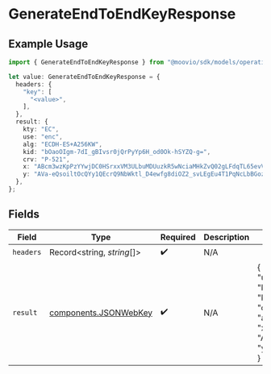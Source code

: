 # GenerateEndToEndKeyResponse

## Example Usage

```typescript
import { GenerateEndToEndKeyResponse } from "@moovio/sdk/models/operations";

let value: GenerateEndToEndKeyResponse = {
  headers: {
    "key": [
      "<value>",
    ],
  },
  result: {
    kty: "EC",
    use: "enc",
    alg: "ECDH-ES+A256KW",
    kid: "bOaoOIgm-7dI_gBIvsr0jQrPyYp6H_od0Ok-hSYZQ-g=",
    crv: "P-521",
    x: "ABcm3wzKpPzYYwjDC0HSrxxVM3ULbuMDUuzkR5wNciaMHkZvQ02gLFdqTL65evV7EWaQyC7zRc28eW20p5MVDdQr",
    y: "AVa-eQsoiltOcQYy1QEcrQ9NbWktl_D4ewfg8diOZ2_svLEgEu4T1PqNcLbBGozP_VqPkXOMwNCUNI7pxajVGiIP",
  },
};
```

## Fields

| Field                                                                                                                                                                                                                                                                                                                           | Type                                                                                                                                                                                                                                                                                                                            | Required                                                                                                                                                                                                                                                                                                                        | Description                                                                                                                                                                                                                                                                                                                     | Example                                                                                                                                                                                                                                                                                                                         |
| ------------------------------------------------------------------------------------------------------------------------------------------------------------------------------------------------------------------------------------------------------------------------------------------------------------------------------- | ------------------------------------------------------------------------------------------------------------------------------------------------------------------------------------------------------------------------------------------------------------------------------------------------------------------------------- | ------------------------------------------------------------------------------------------------------------------------------------------------------------------------------------------------------------------------------------------------------------------------------------------------------------------------------- | ------------------------------------------------------------------------------------------------------------------------------------------------------------------------------------------------------------------------------------------------------------------------------------------------------------------------------- | ------------------------------------------------------------------------------------------------------------------------------------------------------------------------------------------------------------------------------------------------------------------------------------------------------------------------------- |
| `headers`                                                                                                                                                                                                                                                                                                                       | Record<string, *string*[]>                                                                                                                                                                                                                                                                                                      | :heavy_check_mark:                                                                                                                                                                                                                                                                                                              | N/A                                                                                                                                                                                                                                                                                                                             |                                                                                                                                                                                                                                                                                                                                 |
| `result`                                                                                                                                                                                                                                                                                                                        | [components.JSONWebKey](../../models/components/jsonwebkey.md)                                                                                                                                                                                                                                                                  | :heavy_check_mark:                                                                                                                                                                                                                                                                                                              | N/A                                                                                                                                                                                                                                                                                                                             | {<br/>"use": "enc",<br/>"kty": "EC",<br/>"kid": "bOaoOIgm-7dI_gBIvsr0jQrPyYp6H_od0Ok-hSYZQ-g=",<br/>"crv": "P-521",<br/>"alg": "ECDH-ES+A256KW",<br/>"x": "ABcm3wzKpPzYYwjDC0HSrxxVM3ULbuMDUuzkR5wNciaMHkZvQ02gLFdqTL65evV7EWaQyC7zRc28eW20p5MVDdQr",<br/>"y": "AVa-eQsoiltOcQYy1QEcrQ9NbWktl_D4ewfg8diOZ2_svLEgEu4T1PqNcLbBGozP_VqPkXOMwNCUNI7pxajVGiIP"<br/>} |